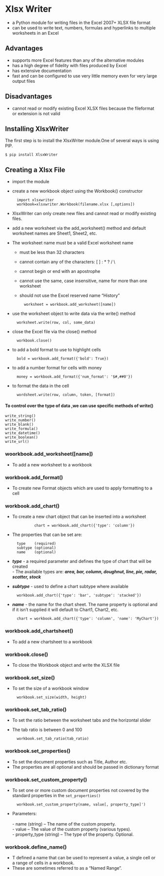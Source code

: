 # Xlsx Writer
- a Python module for writing files in the Excel 2007+ XLSX file format</br>
- can be used to write text, numbers, formulas and hyperlinks to multiple worksheets in an Excel</br>

## Advantages
- supports more Excel features than any of the alternative modules</br>
- has a high degree of fidelity with files produced by Excel<br>
- has extensive documentation<br>
- fast and can be configured to use very little memory even for very large output files<br>

## Disadvantages
- cannot read or modify existing Excel XLSX files because the fileformat or extension is not valid<br>

## Installing XlsxWriter
The first step is to install the XlsxWriter module.One of several ways is using PIP.<br>

    $ pip install XlsxWriter

## Creating a Xlsx File
- import the module
- create a new workbook object using the Workbook() constructor

        import xlsxwriter  
        workbook=xlsxwriter.Workbook(filename.xlsx [,options]) 
- XlsxWriter can only create new files and cannot read or modify existing files.
- add a new worksheet via the add_worksheet() method and default worksheet names are Sheet1, Sheet2, etc.<br>
- The worksheet name must be a valid Excel worksheet name
    - must be less than 32 characters
    - cannot contain any of the characters: [ ] : * ? / \
    - cannot begin or end with an apostrophe
    - cannot use the same, case insensitive, name for more than one worksheet
    - should not use the Excel reserved name “History”<br>

            worksheet = workbook.add_worksheet([name])
- use the worksheet object to write data via the write() method<br>

        worksheet.write(row, col, some_data)
- close the Excel file via the close() method<br>

        workbook.close()
- to add a bold format to use to highlight cells<br>

        bold = workbook.add_format({'bold': True})
- to add a number format for cells with money<br>

        money = workbook.add_format({'num_format': '$#,##0'})
- to format the data in the cell<br>

        wordsheet.write(row, column, token, [format])

#### To control over the type of data ,we can use specific methods of write()

    write_string()
    write_number()
    write_blank()
    write_formula()
    write_datetime()
    write_boolean()
    write_url()
    
### woorkbook.add_worksheet([name])
- To add a new worksheet to a workbook
### workbook.add_format()
- To create new Format objects which are used to apply formatting to a cell
### workbook.add_chart()
- To create a new chart object that can be inserted into a worksheet

                chart = workbook.add_chart({'type': 'column'})

        
- The properties that can be set are:<br>

        type    (required)
        subtype (optional)
        name    (optional)

- ***type*** - a required parameter and defines the type of chart that will be created<br>
        - The available types are: ***area, bar, column, doughnut, line, pie, radar, scatter, stock***

- ***subtype*** - used to define a chart subtype where available<br>

        workbook.add_chart({'type': 'bar', 'subtype': 'stacked'})

- ***name*** -  the name for the chart sheet. The name property is optional and if it isn’t supplied it will default to Chart1, Chart2, etc.

        chart = workbook.add_chart({'type': 'column', 'name': 'MyChart'})

### workbook.add_chartsheet()
- To add a new chartsheet to a workbook

### workbook.close()
- To close the Workbook object and write the XLSX file
### workbook.set_size()
- To set the size of a workbook window

        workbook.set_size(width, height)
### workbook.set_tab_ratio()
- To set the ratio between the worksheet tabs and the horizontal slider
- The tab ratio is between 0 and 100

        workbook.set_tab_ratio(tab_ratio)

### workbook.set_properties()
- To set the document properties such as Title, Author etc.
- The properties are all optional and should be passed in dictionary format
### workbook.set_custom_property()
- To set one or more custom document properties not covered by the standard properties in the `set_properties()`

        workbook.set_custom_property(name, value[, property_type]')

- Parameters:<br>	
        - name (string) – The name of the custom property.<br>
        - value – The value of the custom property (various types).<br>
        - property_type (string) – The type of the property. Optional.<br>
### workbook.define_name()
- T defined a name that can be used to represent a value, a single cell or a range of cells in a workbook. 
- These are sometimes referred to as a “Named Range”.
        
        